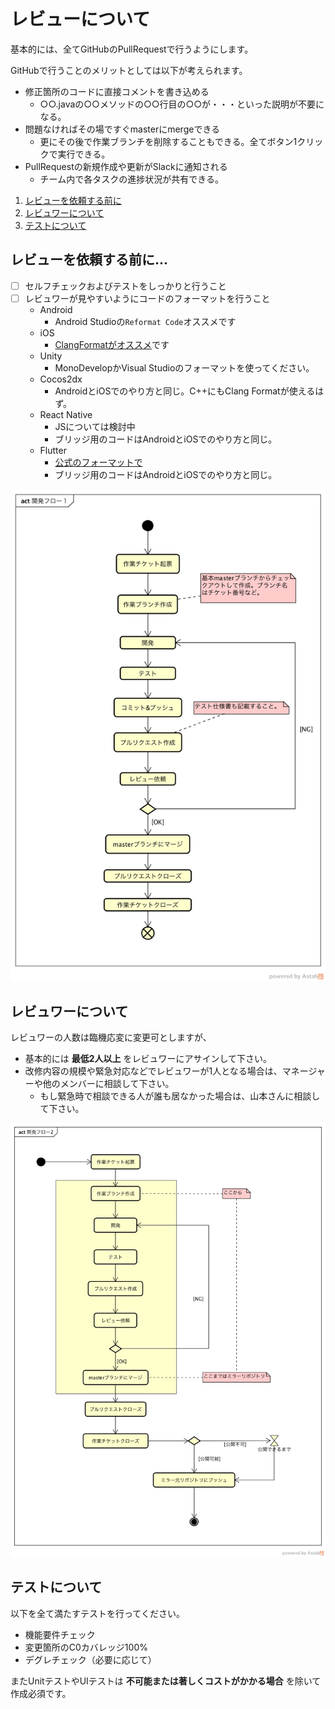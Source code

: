 # レビューについて

基本的には、全てGitHubのPullRequestで行うようにします。

GitHubで行うことのメリットとしては以下が考えられます。

- 修正箇所のコードに直接コメントを書き込める
  - ○○.javaの○○メソッドの○○行目の○○が・・・といった説明が不要になる。
- 問題なければその場ですぐmasterにmergeできる
  - 更にその後で作業ブランチを削除することもできる。全てボタン1クリックで実行できる。
- PullRequestの新規作成や更新がSlackに通知される
  - チーム内で各タスクの進捗状況が共有できる。

1. [レビューを依頼する前に](#before_pull_request)
1. [レビュワーについて](#reviewer)
1. [テストについて](#testing)

<a name="before_pull_request"></a>
## レビューを依頼する前に...

- [ ] セルフチェックおよびテストをしっかりと行うこと
- [ ] レビュワーが見やすいようにコードのフォーマットを行うこと
  - Android
    - Android Studioの`Reformat Code`オススメです
  - iOS
    - [ClangFormatがオススメ](https://github.com/fan-ADN/nendSDK-iOS-source/wiki/ClangFormatについて)です
  - Unity
    - MonoDevelopかVisual Studioのフォーマットを使ってください。
  - Cocos2dx
    - AndroidとiOSでのやり方と同じ。C++にもClang Formatが使えるはず。
  - React Native
    - JSについては検討中
    - ブリッジ用のコードはAndroidとiOSでのやり方と同じ。
  - Flutter
    - [公式のフォーマットで](https://flutter.dev/docs/development/tools/formatting)
    - ブリッジ用のコードはAndroidとiOSでのやり方と同じ。

![img](Workflow-Of-Develop-Private.png)

<a name="reviewer"></a>
## レビュワーについて

レビュワーの人数は臨機応変に変更可としますが、
- 基本的には **最低2人以上** をレビュワーにアサインして下さい。
- 改修内容の規模や緊急対応などでレビュワーが1人となる場合は、マネージャーや他のメンバーに相談して下さい。
  - もし緊急時で相談できる人が誰も居なかった場合は、山本さんに相談して下さい。

![img](Workflow-Of-Develop-Public.png)

<a name="testing"></a>
## テストについて

以下を全て満たすテストを行ってください。

- 機能要件チェック
- 変更箇所のC0カバレッジ100%
- デグレチェック（必要に応じて）

またUnitテストやUIテストは **不可能または著しくコストがかかる場合** を除いて作成必須です。
